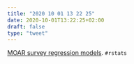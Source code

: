 ```yaml
---
title: "2020 10 01 13 22 25"
date: 2020-10-01T13:22:25+02:00
draft: false
type: "tweet"
---
```

[MOAR survey regression models](https://notstatschat.rbind.io/2020/09/24/moar-survey-regression-models/). `#rstats`
